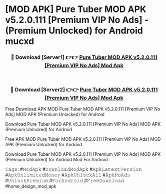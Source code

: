 # [MOD APK] Pure Tuber MOD APK v5.2.0.111 [Premium VIP No Ads]  - (Premium Unlocked) for Android mucxd



<div align="center">
<h3>🔴 Download [Server1] 👉👉 <a href="https://momento.my/?title=Pure_Tuber_MOD_APK_v5.2.0.111_[Premium_VIP_No_Ads]_">Pure Tuber MOD APK v5.2.0.111 [Premium VIP No Ads]  Mod Apk</a></h3><br>

<h3>🔴 Download [Server2] 👉👉 <a href="https://momento.my/?title=Pure_Tuber_MOD_APK_v5.2.0.111_[Premium_VIP_No_Ads]_">Pure Tuber MOD APK v5.2.0.111 [Premium VIP No Ads]  Mod Apk</a></h3>
</div>



Free Download APK MOD Pure Tuber MOD APK v5.2.0.111 [Premium VIP No Ads]  MOD APK (Premium Unlocked) for Android

Download Pure Tuber MOD APK v5.2.0.111 [Premium VIP No Ads]  MOD APK (Premium Unlocked) for Android

Free APK MOD Pure Tuber MOD APK v5.2.0.111 [Premium VIP No Ads]  MOD APK (Premium Unlocked) for Android

Download Pure Tuber MOD APK v5.2.0.111 [Premium VIP No Ads]  MOD APK (Premium Unlocked) for Android Mod For Android

𝚃𝚊𝚐𝚜: #𝙼𝚘𝚍𝙰𝚙𝚔 #𝙳𝚘𝚠𝚗𝚕𝚘𝚊𝚍𝙼𝚘𝚍𝙰𝚙𝚔 #𝙰𝚙𝚔𝙻𝚊𝚝𝚎𝚜𝚝𝚅𝚎𝚛𝚜𝚒𝚘𝚗 #𝙰𝚙𝚔𝚄𝚗𝚕𝚒𝚖𝚒𝚝𝚎𝚍𝙼𝚘𝚗𝚎𝚢 #𝙰𝚙𝚔𝚄𝚗𝚕𝚘𝚌𝚔𝙰𝚕𝚕 #𝙰𝚙𝚔𝙽𝚘𝙰𝚍𝚜 #𝚄𝚗𝚕𝚘𝚌𝚔𝙿𝚛𝚎𝚖𝚒𝚞𝚖 #𝙵𝚘𝚛𝙰𝚗𝚍𝚛𝚘𝚒𝚍 #𝙵𝚛𝚎𝚎𝙳𝚘𝚠𝚗𝚕𝚘𝚊𝚍 #home_design_mod_apk
